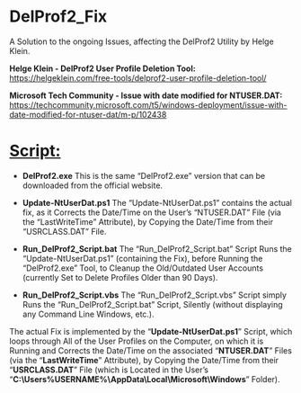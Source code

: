 # DelProf2_Fix
A Solution to the ongoing Issues, affecting the DelProf2 Utility by Helge Klein.

**Helge Klein - DelProf2 User Profile Deletion Tool:**
https://helgeklein.com/free-tools/delprof2-user-profile-deletion-tool/

**Microsoft Tech Community - Issue with date modified for NTUSER.DAT:**
https://techcommunity.microsoft.com/t5/windows-deployment/issue-with-date-modified-for-ntuser-dat/m-p/102438

# <ins>Script:</ins>

- **DelProf2.exe**
This is the same “DelProf2.exe” version that can be downloaded from the official website.

- **Update-NtUserDat.ps1**
The “Update-NtUserDat.ps1” contains the actual fix, as it Corrects the Date/Time on the User’s “NTUSER.DAT” File (via the “LastWriteTime” Attribute), by Copying the Date/Time from their “USRCLASS.DAT” File.

- **Run_DelProf2_Script.bat**
The “Run_DelProf2_Script.bat” Script Runs the “Update-NtUserDat.ps1” (containing the Fix), before Running the “DelProf2.exe” Tool, to Cleanup the Old/Outdated User Accounts (currently Set to Delete Profiles Older than 90 Days).

- **Run_DelProf2_Script.vbs**
The “Run_DelProf2_Script.vbs” Script simply Runs the “Run_DelProf2_Script.bat” Script, Silently (without displaying any Command Line Windows, etc.).

The actual Fix is implemented by the “**Update-NtUserDat.ps1**” Script, which loops through All of the User Profiles on the Computer, on which it is Running and Corrects the Date/Time on the associated “**NTUSER.DAT**” Files (via the “**LastWriteTime**” Attribute), by Copying the Date/Time from their “**USRCLASS.DAT**” File (which is Located in the User’s “**C:\Users\%USERNAME%\AppData\Local\Microsoft\Windows**” Folder).
